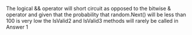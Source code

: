 ﻿The logical && operator will short circuit as opposed to the bitwise & operator and given that the probability that random.Next() will be less than 100 is very low the IsValid2 and IsValid3 methods will rarely be called in Answer 1